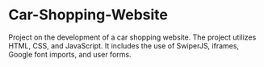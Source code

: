 # Car-Shopping-Website
Project on the development of a car shopping website. The project utilizes HTML, CSS, and JavaScript. It includes the use of SwiperJS, iframes, Google font imports, and user forms.
